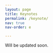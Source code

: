 ```yaml
---
layout: page
title: Keynotes
permalink: /keynote/
nav: true
nav-order: e

---
```


Will be updated soon.